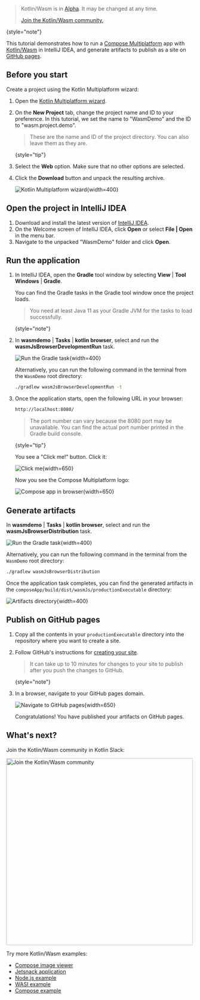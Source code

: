[//]: # (title: Get started with Kotlin/Wasm and Compose Multiplatform)

> Kotlin/Wasm is in [Alpha](components-stability.md). It may be changed at any time.
> 
> [Join the Kotlin/Wasm community.](https://slack-chats.kotlinlang.org/c/webassembly)
>
{style="note"}

This tutorial demonstrates how to run a [Compose Multiplatform](https://www.jetbrains.com/lp/compose-multiplatform/) 
app with [Kotlin/Wasm](wasm-overview.md) in IntelliJ IDEA, and generate artifacts to publish as a site on [GitHub pages](https://pages.github.com/).

## Before you start

Create a project using the Kotlin Multiplatform wizard:

1. Open the [Kotlin Multiplatform wizard](https://kmp.jetbrains.com/#newProject).
2. On the **New Project** tab, change the project name and ID to your preference. In this tutorial, we set the name to "WasmDemo" and the ID to "wasm.project.demo".

   > These are the name and ID of the project directory. You can also leave them as they are.
   >
   {style="tip"}

3. Select the **Web** option. Make sure that no other options are selected.
4. Click the **Download** button and unpack the resulting archive.

   ![Kotlin Multiplatform wizard](wasm-compose-web-wizard.png){width=400}

## Open the project in IntelliJ IDEA

1. Download and install the latest version of [IntelliJ IDEA](https://www.jetbrains.com/idea/).
2. On the Welcome screen of IntelliJ IDEA, click **Open** or select **File | Open** in the menu bar.
3. Navigate to the unpacked "WasmDemo" folder and click **Open**.

## Run the application

1. In IntelliJ IDEA, open the **Gradle** tool window by selecting **View** | **Tool Windows** | **Gradle**.
   
   You can find the Gradle tasks in the Gradle tool window once the project loads.

   > You need at least Java 11 as your Gradle JVM for the tasks to load successfully.
   >
   {style="note"}

2. In **wasmdemo** | **Tasks** | **kotlin browser**, select and run the **wasmJsBrowserDevelopmentRun** task.

   ![Run the Gradle task](wasm-gradle-task-window.png){width=400}

   Alternatively, you can run the following command in the terminal from the `WasmDemo` root directory:

   ```bash
   ./gradlew wasmJsBrowserDevelopmentRun -t
   ```

3. Once the application starts, open the following URL in your browser:

   ```bash
   http://localhost:8080/
   ```

   > The port number can vary because the 8080 port may be unavailable. You can find the actual port number printed
   > in the Gradle build console.
   >
   {style="tip"}

   You see a "Click me!" button. Click it:

   ![Click me](wasm-composeapp-browser-clickme.png){width=650}

   Now you see the Compose Multiplatform logo:

   ![Compose app in browser](wasm-composeapp-browser.png){width=650}

## Generate artifacts

In **wasmdemo** | **Tasks** | **kotlin browser**, select and run the **wasmJsBrowserDistribution** task.

![Run the Gradle task](wasm-gradle-task-window-compose.png){width=400}

Alternatively, you can run the following command in the terminal from the `WasmDemo` root directory:

```bash
./gradlew wasmJsBrowserDistribution
```

Once the application task completes, you can find the generated artifacts in the `composeApp/build/dist/wasmJs/productionExecutable`
directory:

![Artifacts directory](wasm-composeapp-directory.png){width=400}

## Publish on GitHub pages

1. Copy all the contents in your `productionExecutable` directory into the repository where you want to create a site.
2. Follow GitHub's instructions for [creating your site](https://docs.github.com/en/pages/getting-started-with-github-pages/creating-a-github-pages-site#creating-your-site).

   > It can take up to 10 minutes for changes to your site to publish after you push the changes to GitHub.
   >
   {style="note"}

3. In a browser, navigate to your GitHub pages domain.

   ![Navigate to GitHub pages](wasm-composeapp-github-clickme.png){width=650}

   Congratulations! You have published your artifacts on GitHub pages.

## What's next?

Join the Kotlin/Wasm community in Kotlin Slack:

<a href="https://slack-chats.kotlinlang.org/c/webassembly"><img src="join-slack-channel.svg" width="500" alt="Join the Kotlin/Wasm community" style="block"/></a>

Try more Kotlin/Wasm examples:

* [Compose image viewer](https://github.com/Kotlin/kotlin-wasm-examples/tree/main/compose-imageviewer)
* [Jetsnack application](https://github.com/Kotlin/kotlin-wasm-examples/tree/main/compose-jetsnack)
* [Node.js example](https://github.com/Kotlin/kotlin-wasm-examples/tree/main/nodejs-example)
* [WASI example](https://github.com/Kotlin/kotlin-wasm-examples/tree/main/wasi-example)
* [Compose example](https://github.com/Kotlin/kotlin-wasm-examples/tree/main/compose-example)